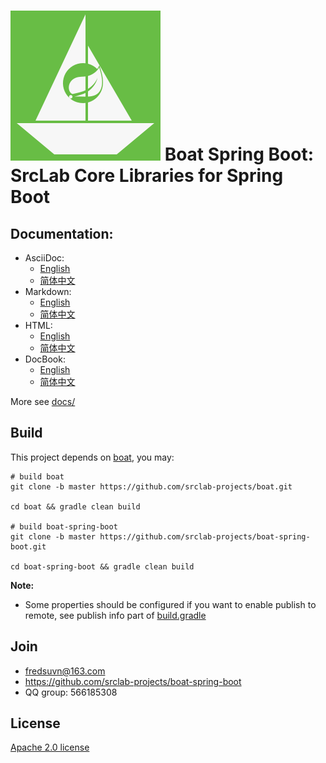 # ![](logo.svg) Boat Spring Boot: SrcLab Core Libraries for Spring Boot

## Documentation:

- AsciiDoc:
  * [English](docs/DOCUMENTATION_en.adoc)
  * [简体中文](docs/DOCUMENTATION_zh.adoc)
- Markdown:
  * [English](docs/DOCUMENTATION_en.md)
  * [简体中文](docs/DOCUMENTATION_zh.md)
- HTML:
  * [English](docs/DOCUMENTATION_en.html)
  * [简体中文](docs/DOCUMENTATION_zh.html)
- DocBook:
  * [English](docs/DOCUMENTATION_en.xml)
  * [简体中文](docs/DOCUMENTATION_zh.xml)

More see [docs/](docs/)

## Build

This project depends on [boat](https://github.com/srclab-projects/boat), you may:

```shell
# build boat
git clone -b master https://github.com/srclab-projects/boat.git

cd boat && gradle clean build

# build boat-spring-boot
git clone -b master https://github.com/srclab-projects/boat-spring-boot.git

cd boat-spring-boot && gradle clean build
```

**Note:**

* Some properties should be configured if you want to enable publish to remote, see publish info part
  of [build.gradle](build.gradle)

## Join

* fredsuvn@163.com
* https://github.com/srclab-projects/boat-spring-boot
* QQ group: 566185308

## License

[Apache 2.0 license][license]

[license]: https://www.apache.org/licenses/LICENSE-2.0.html